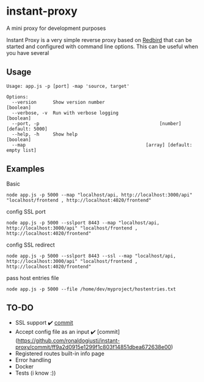 # instant-proxy
A mini proxy for development purposes

Instant Proxy is a very simple reverse proxy based on [Redbird](https://github.com/OptimalBits/redbird) that can be started and configured with command line options.
This can be useful when you have several 

## Usage
```
Usage: app.js -p [port] -map 'source, target'

Options:
  --version      Show version number                                   [boolean]
  --verbose, -v  Run with verbose logging                              [boolean]
  --port, -p                                            [number] [default: 5000]
  --help, -h     Show help                                             [boolean]
  --map                                            [array] [default: empty list]
```

## Examples
Basic
```
node app.js -p 5000 --map "localhost/api, http://localhost:3000/api" "localhost/frontend , http://localhost:4020/frontend"
```

config SSL port
```
node app.js -p 5000 --sslport 8443 --map "localhost/api, http://localhost:3000/api" "localhost/frontend , http://localhost:4020/frontend"
```

config SSL redirect
```
node app.js -p 5000 --sslport 8443 --ssl --map "localhost/api, http://localhost:3000/api" "localhost/frontend , http://localhost:4020/frontend"
```

pass host entries file
```
node app.js -p 5000 --file /home/dev/myproject/hostentries.txt
```


## TO-DO
- SSL support :heavy_check_mark: [commit](https://github.com/ronaldogiusti/instant-proxy/commit/87b765140e0f78a97dbbd7fd43ec57ab43f34209)
- Accept config file as an input :heavy_check_mark: [commit] (https://github.com/ronaldogiusti/instant-proxy/commit/ff9a2d0915e1299f1c803f14851dbea672638e00)
- Registered routes built-in info page
- Error handling
- Docker
- Tests (i know :))
